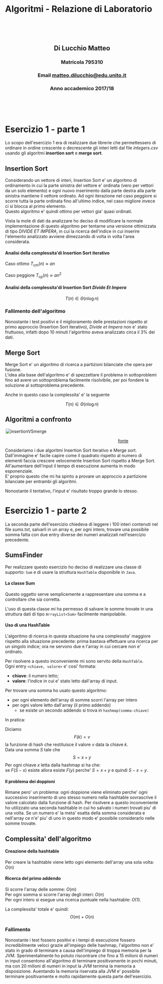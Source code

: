 <style>

.center-image{
    display: block;
    margin-left: auto;
    margin-right: auto;
    width: 500px;
}

.text-center{
    text-align: center;
}

.text-right{
    text-align: right;
    padding-right: 100px;
}

.pagebreak{
	page-break-after: always;
}

</style>





# Algoritmi - Relazione di Laboratorio

<br>
<br>
<br>

<div class="text-center">

## Di Lucchio Matteo

### Matricola 795310

### Email matteo.dilucchio@edu.unito.it

### Anno accademico 2017/18

</div>

<br>
<br>
<br>

<div class="pagebreak"></div>


# Esercizio 1 - parte 1

Lo scopo dell'esercizio 1 era di realizzare due librerie che permettessero di ordinare in ordine crescente o decrescente gli interi letti dal file *integers.csv* usando gli algoritmi **insertion sort** e **merge sort**.

## Insertion Sort

Considerando un vettore di interi, Insertion Sort e' un algoritmo di ordinamento in cui la parte sinistra del vettore e' ordinata (vero per vettori da un solo elemento) e ogni nuovo inserimento dalla parte destra alla parte sinistra mantiene il vettore ordinato. Ad ogni iterazione nel caso peggiore si scorre tutta la parte ordinata fino all'ultimo indice, nel caso migliore invece ci si blocca al primo elemento.<br>Questo algoritmo e' quindi ottimo per vettori gia' quasi ordinati.

Vista la mole di dati da analizzare ho deciso di modificare la normale implementazione di questo algoritmo per tentarne una versione ottimizzata di tipo *DIVIDE ET IMPERA*, in cui la ricerca dell'indice in cui inserire l'elemento analizzato avviene dimezzando di volta in volta l'area considerata.

#### Analisi della complessita'di Insertion Sort iterativo

Caso ottimo $T_{\mathrm{cm}}(n)\approx an$

Caso peggiore $T_{\mathrm{cp}}(n)\approx an^2$

#### Analisi della complessita'di Insertion Sort *Divide Et Impera*

$$T(n)\in\Theta(n \log n)$$

### Fallimento dell'algoritmo

Nonostante i test positivi e il miglioramento delle prestazioni rispetto al primo approccio (Insertion Sort iterativo), *Divide et Impera* non e' stato fruttuoso, infatti dopo 10 minuti l'algoritmo aveva analizzato circa il 3% dei dati.

## Merge Sort

Merge Sort e' un algoritmo di ricerca a partizioni bilanciate che opera per fusione.<br>
L'idea alla base dell'algoritmo e' di spezzettare il problema in sottoproblemi fino ad avere un sottoproblema facilmente risolvibile, per poi fondere la soluzione al sottoproblema precedente.

Anche in questo caso la complessita' e' la seguente

$$T(n)\in\Theta(n \log n)$$

## Algoritmi a confronto

<div class="center-image">

![insertionVSmerge](https://w3.cs.jmu.edu/lam2mo/cs240_2014_08/images/sort_eval_graph.png)

</div>

<div class="text-right">

[fonte](https://w3.cs.jmu.edu/lam2mo/cs240_2014_08/pa04-sorting.html)

</div>

Consideriamo i due algoritmi Insertion Sort iterativo e Merge sort.<rb>
Dall'immagine e' facile capire come il quadrato rispetto al numero di elementi faccia crescere velocemente Insertion Sort rispetto a Merge Sort. All'aumentare dell'input il tempo di esecuzione aumenta in modo esponenziale.<br>
E' proprio questo che mi ha spinto a provare un approccio a partizione bilanciate per entrambi gli algoritmi.

Nonostante il tentativo, l'input e' risultato troppo grande lo stesso.

# Esercizio 1 - parte 2

La seconda parte dell'esercizio chiedeva di leggere i 100 interi contenuti nel file *sums.txt*, salvarli in un array e, per ogni intero, trovare una possibile somma fatta con due entry diverse dei numeri analizzati nell'esercizio precedente.

## SumsFinder

Per realizzare questo esercizio ho deciso di realizzare una classe di supporto: `Sum` e di usare la struttura `HashTable` disponibile in `Java`.

#### La classe Sum

Questo oggetto serve semplicemente a rappresentare una somma e a controllare che sia corretta.

L'uso di questa classe mi ha permesso di salvare le somme trovate in una struttura dati di tipo `ArrayList<Sum>` facilmente manipolabile.

#### Uso di una HashTable

L'algoritmo di ricerca in questa situazione ha una complessita' maggiore rispetto alla situazione precedente: prima bastava effettuare una ricerca per un singolo indice; ora ne servono due e l'array in cui cercare non e' ordinato.<br>

Per risolvere a questo inconveniente mi sono servito della `HashTable`.<br>Ogni entry `<chiave, valore>` e' cosi' formata:
- **chiave**: il numero letto;
- **valore**: l'indice in cui e' stato letto dall'array di input.

Per trovare una somma ho usato questo algoritmo:

- per ogni elemento dell'array di somme scorri l'array per intero
- per ogni valore letto dall'array (il primo addendo)
    - se esiste un secondo addendo si trova in `hashmap(somma-chiave)`

In pratica:

Diciamo
$$F(k)=v$$
la funzione di hash che restituisce il valore $v$ data la chiave $k$.<br>
Data una somma $S$ tale che
$$S=x+y$$
Per ogni chiave $x$ letta dalla hashmap si ha che:<br>
se $F(S-x)$ esiste allora esiste $F(y)$ perche' $S=x+y$ e quindi $S-x=y$.

#### Il problema dei doppioni

Rimane pero' un problema: ogni doppione viene eliminato perche' ogni successivo inserimento di uno stesso numero nella hashtable sovrascrive il valore calcolato dalla funzione di hash. Per risolvere a questo inconveniente ho utilizzato una seconda hashtable in cui ho salvato i numeri trovati piu' di una volta. Se un numero e' la meta' esatta della somma considerata e nell'array ce n'e' piu' di uno in questo modo e' possibile considerarlo nelle somme trovate.

## Complessita' dell'algoritmo

#### Creazione della hashtable

Per creare la hashtable viene letto ogni elemento dell'array una sola volta: $O(n)$

#### Ricerca del primo addendo

Si scorre l'array delle somme: $O(m)$<br>
Per ogni somma si scorre l'array degli interi: $O(n)$<br>
Per ogni intero si esegue una ricerca puntuale nella hashtable: $O(1)$.

La complessita' totale e' quindi:
$$O(m)+O(n)$$

### Fallimento

Nonostante i test fossero positivi e i tempi di esecuzione fossero incredibilmente veloci grazie all'impiego delle hashmap, l'algoritmo non e' stato in grado di terminare a causa dell'impiego di troppa memoria per la JVM. Sperimentalmente ho potuto riscontrare che fino a 15 milioni di numeri in input consentono all'algoritmo di terminare positivamente in pochi minuti, ma con 20 milioni di numeri in input la JVM termina la memoria a disposizione. Auentando la memoria riservata alla JVM e' possibile terminare positivamente e molto rapidamente questa parte dell'esercizio.